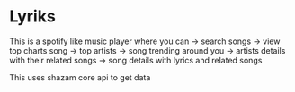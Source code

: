 # Lyriks
This is a spotify like music player where you can 
-> search songs
-> view top charts song
-> top artists
-> song trending around you
-> artists details with their related songs
-> song details with lyrics and related songs

This uses shazam core api to get data
